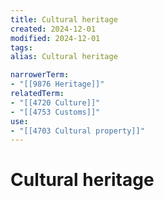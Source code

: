 ```yaml
---
title: Cultural heritage
created: 2024-12-01
modified: 2024-12-01
tags: 
alias: Cultural heritage

narrowerTerm:
- "[[9876 Heritage]]"
relatedTerm:
- "[[4720 Culture]]"
- "[[4753 Customs]]"
use:
- "[[4703 Cultural property]]"
---
```

# Cultural heritage
